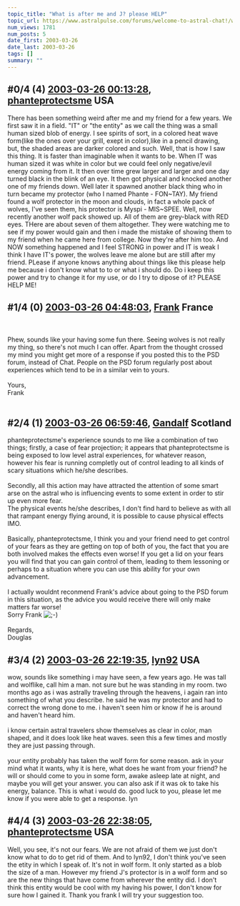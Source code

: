 ```yaml
---
topic_title: "What is after me and J? please HELP"
topic_url: https://www.astralpulse.com/forums/welcome-to-astral-chat!/what-is-after-me-and-j-please-help
num_views: 1781
num_posts: 5
date_first: 2003-03-26
date_last: 2003-03-26
tags: []
summary: ""
---
```


## \#0/4 (4) [2003-03-26 00:13:28](https://www.astralpulse.com/forums/index.php?msg=119652), [phanteprotectsme](https://www.astralpulse.com/forums/profile/?u=2049) USA ##
<section>
There has been something weird after me and my friend for a few years. We first saw it in a field. "IT" or "the entity" as we call the thing was a small human sized blob of energy. I see spirits of sort, in a colored heat wave form(like the ones over your grill, exept in color),like in a pencil drawing, but, the shaded areas are darker colored and such. Well, that is how I saw this thing. It is faster than imaginable when it wants to be. When IT was human sized it was white in color but we could feel only negative/evil energy coming from it. It then over time grew larger and larger and one day turned black in the blink of an eye. It then got physical and knocked another one of my friends down. Well later it spawned another black thing who in turn became my protector (who I named Phante - FON~TAY). My friend found a wolf protector in the moon and clouds, in fact a whole pack of wolves, I've seen them, his protector is Myspi - MIS~SPEE. Well, now recently another wolf pack showed up. All of them are grey-black with RED eyes. THere are about seven of them altogether. They were watching me to see if my power would gain and then i made the mistake of showing them to my friend when he came here from college. Now they're after him too. And NOW something happened and I feel STRONG in power and IT is weak I think I have IT's power, the wolves leave me alone but are still after my friend. PLease if anyone knows anything about things like this please help me because i don't know what to to or what i should do. Do i keep this power and try to change it for my use, or do I try to dipose of it? PLEASE HELP ME!
</section>

## \#1/4 (0) [2003-03-26 04:48:03](https://www.astralpulse.com/forums/index.php?msg=26132), [Frank](https://www.astralpulse.com/forums/profile/?u=359) France ##
<section>
<br>
<br>
Phew, sounds like your having some fun there. Seeing wolves is not really my thing, so there's not much I can offer. Apart from the thought crossed my mind you might get more of a response if you posted this to the PSD forum, instead of Chat. People on the PSD forum regularly post about experiences which tend to be in a similar vein to yours.
<br>
<br>
Yours,
<br>
Frank
<br>
<br>
</section>

## \#2/4 (1) [2003-03-26 06:59:46](https://www.astralpulse.com/forums/index.php?msg=26135), [Gandalf](https://www.astralpulse.com/forums/profile/?u=850) Scotland ##
<section>
phanteprotectsme's experience sounds to me like a combination of two things; firstly, a case of fear projection; it appears that phanteprotectsme is being exposed to low level astral experiences, for whatever reason, however his fear is running completly out of control leading to all kinds of scary situations which he/she describes.
<br>
<br>
Secondly, all this action may have attracted the attention of some smart arse on the astral who is influencing events to some extent in order to stir up even more fear.
<br>
The physical events he/she describes, I don't find hard to believe as with all that rampant energy flying around, it is possible to cause physical effects IMO.
<br>
<br>
Basically, phanteprotectsme, I think you and your friend need to get control of your fears as they are getting on top of both of you, the fact that you are both involved makes the effects even worse! If you get a lid on your fears you will find that you can gain control of them, leading to them lessoning or perhaps to a situation where you can use this ability for your own advancement.
<br>
<br>
I actually wouldnt reconmend Frank's advice about going to the PSD forum in this situation, as the advice you would receive there will only make matters far worse!
<br>
Sorry Frank
<img alt=";-)" class="smiley" src="https://www.astralpulse.com/forums/Smileys/fugue/wink.png" title="Wink"/>
<br>
<br>
Regards,
<br>
Douglas
</section>

## \#3/4 (2) [2003-03-26 22:19:35](https://www.astralpulse.com/forums/index.php?msg=26197), [lyn92](https://www.astralpulse.com/forums/profile/?u=2051) USA ##
<section>
wow, sounds like something i may have seen, a few years ago. He was tall and wolflike, call him a man. not sure but he was standing in my room. two months ago as i was astrally traveling through the heavens, i again ran into something of what you describe. he said he was my protector and had to correct the wrong done to me. i haven't seen him or know if he is around and haven't heard him.
<br>
<br>
i know certain astral travelers show themselves as clear in color, man shaped, and it does look like heat waves. seen this a few times and mostly they are just passing through.
<br>
<br>
your entity probably has taken the wolf form for some reason. ask in your mind what it wants, why it is here, what does he want from your friend? he will or should come to you in some form, awake asleep late at night, and maybe you will get your answer. you can also ask if it was ok to take his energy, balance. This is what i would do. good luck to you, please let me know if you were able to get a response. lyn
</section>

## \#4/4 (3) [2003-03-26 22:38:05](https://www.astralpulse.com/forums/index.php?msg=26198), [phanteprotectsme](https://www.astralpulse.com/forums/profile/?u=2049) USA ##
<section>
Well, you see, it's not our fears. We are not afraid of them we just don't know what to do to get rid of them. And to lyn92, I don't think you've seen the etity in which I speak of. It's not in wolf form. It only started as a blob the size of a man. However my friend J's protector is in a wolf form and so are the new things that have come from wherever the entity did. I don't think this entity would be cool with my having his power, I don't know for sure how I gained it. Thank you frank I will try your suggestion too.
</section>